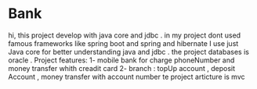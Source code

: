 # Bank
hi, this project develop with java core and jdbc . 
in my project dont used famous frameworks like spring boot and spring and hibernate 
I  use just Java core  for better understanding java and jdbc .
the project databases is oracle .
Project features:
1- mobile bank for charge phoneNumber and money transfer whith creadit card
2- branch : topUp account , deposit Account , money transfer with account number 
te project articture is mvc
